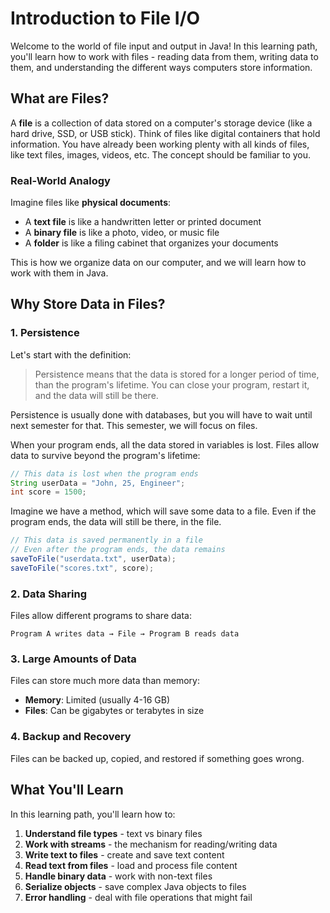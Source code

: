# Introduction to File I/O

Welcome to the world of file input and output in Java! In this learning path, you'll learn how to work with files - reading data from them, writing data to them, and understanding the different ways computers store information.

## What are Files?

A **file** is a collection of data stored on a computer's storage device (like a hard drive, SSD, or USB stick). Think of files like digital containers that hold information. You have already been working plenty with all kinds of files, like text files, images, videos, etc. The concept should be familiar to you.

### Real-World Analogy

Imagine files like **physical documents**:
- A **text file** is like a handwritten letter or printed document
- A **binary file** is like a photo, video, or music file
- A **folder** is like a filing cabinet that organizes your documents

This is how we organize data on our computer, and we will learn how to work with them in Java.

## Why Store Data in Files?

### 1. **Persistence**

Let's start with the definition:

> Persistence means that the data is stored for a longer period of time, than the program's lifetime. You can close your program, restart it, and the data will still be there. 

Persistence is usually done with databases, but you will have to wait until next semester for that. This semester, we will focus on files.

When your program ends, all the data stored in variables is lost. Files allow data to survive beyond the program's lifetime:

```java
// This data is lost when the program ends
String userData = "John, 25, Engineer";
int score = 1500;
```

Imagine we have a method, which will save some data to a file. Even if the program ends, the data will still be there, in the file.

```java
// This data is saved permanently in a file
// Even after the program ends, the data remains
saveToFile("userdata.txt", userData);
saveToFile("scores.txt", score);
```

### 2. **Data Sharing**
Files allow different programs to share data:

```
Program A writes data → File → Program B reads data
```

### 3. **Large Amounts of Data**
Files can store much more data than memory:

- **Memory**: Limited (usually 4-16 GB)
- **Files**: Can be gigabytes or terabytes in size

### 4. **Backup and Recovery**
Files can be backed up, copied, and restored if something goes wrong.


## What You'll Learn

In this learning path, you'll learn how to:

1. **Understand file types** - text vs binary files
2. **Work with streams** - the mechanism for reading/writing data
3. **Write text to files** - create and save text content
4. **Read text from files** - load and process file content
5. **Handle binary data** - work with non-text files
6. **Serialize objects** - save complex Java objects to files
7. **Error handling** - deal with file operations that might fail